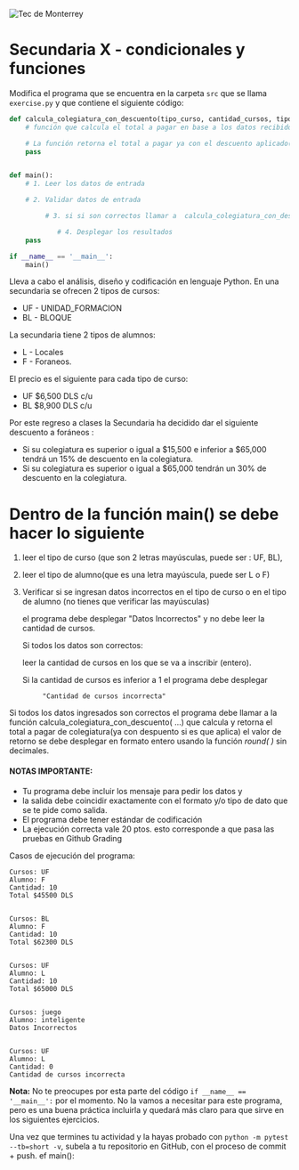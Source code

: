 ![Tec de Monterrey](../../images/logotecmty.png)
# Secundaria X - condicionales y funciones

Modifica el programa que se encuentra en la carpeta `src` que se llama
`exercise.py` y que contiene el siguiente código:

```python
def calcula_colegiatura_con_descuento(tipo_curso, cantidad_cursos, tipo_alumno):
    # función que calcula el total a pagar en base a los datos recibidos en los parámetros aplicando el descuento en caso de que aplique

    # La función retorna el total a pagar ya con el descuento aplicado(solo si aplica)
    pass


def main():
    # 1. Leer los datos de entrada

    # 2. Validar datos de entrada

         # 3. si si son correctos llamar a  calcula_colegiatura_con_descuento(...)

            # 4. Desplegar los resultados
    pass

if __name__ == '__main__':
    main()
```
Lleva a cabo el análisis, diseño y codificación en lenguaje Python.
En una secundaria se ofrecen 2 tipos de cursos:
- UF - UNIDAD_FORMACION
- BL - BLOQUE

La secundaria tiene 2 tipos de alumnos:
- L - Locales
- F - Foraneos.

El precio es el siguiente para cada tipo de curso:
- UF  $6,500  DLS c/u
- BL  $8,900 DLS c/u

Por este regreso a clases la Secundaria ha decidido  dar el siguiente descuento a foráneos :
- Si su colegiatura es superior o igual a $15,500 e inferior a $65,000 tendrá un 15% de descuento en la colegiatura.
- Si su colegiatura es superior o igual a $65,000  tendrán un 30% de descuento en la colegiatura.


# Dentro de la función main() se debe hacer lo siguiente

1. leer el tipo de curso (que son 2 letras mayúsculas, puede ser : UF, BL),
2. leer el tipo de alumno(que es una letra mayúscula, puede ser L o F)
3. Verificar si se ingresan datos incorrectos en el tipo de curso o en el tipo de alumno (no tienes que verificar las mayúsculas) 

   el programa debe desplegar "Datos Incorrectos" y no debe leer la cantidad de cursos.  

   Si todos los datos son correctos:  

     leer la cantidad de cursos en los que se va a inscribir (entero).   

     Si la cantidad de cursos es inferior a 1 el programa debe desplegar   

            "Cantidad de cursos incorrecta"   

Si todos los datos ingresados son correctos el programa debe llamar a la función
calcula_colegiatura_con_descuento( ...) que calcula y retorna el total a pagar de colegiatura(ya con despuento si es que aplica)
el valor de retorno se debe desplegar en formato entero usando la función *round( )* sin decimales.

#### NOTAS IMPORTANTE:
* Tu programa debe incluir los mensaje para pedir los datos y
* la salida debe coincidir exactamente con el formato y/o tipo de dato que se te pide como salida.
* El programa debe tener estándar de codificación
* La ejecución correcta vale 20 ptos. esto corresponde a que pasa las pruebas en Github Grading


Casos de ejecución del programa:
```
Cursos: UF
Alumno: F
Cantidad: 10
Total $45500 DLS


Cursos: BL
Alumno: F
Cantidad: 10
Total $62300 DLS


Cursos: UF
Alumno: L
Cantidad: 10
Total $65000 DLS


Cursos: juego
Alumno: inteligente
Datos Incorrectos


Cursos: UF
Alumno: L
Cantidad: 0
Cantidad de cursos incorrecta
``````

**Nota:** No te preocupes por esta parte del código
`if __name__ == '__main__':` por el momento.
No la vamos a necesitar para este programa, pero es una buena práctica
incluirla y quedará más claro para que sirve en los siguientes ejercicios.

Una vez que termines tu actividad y la hayas probado con
`python -m pytest --tb=short -v`, subela a tu repositorio en GitHub,
con el proceso de commit + push.
ef main():
